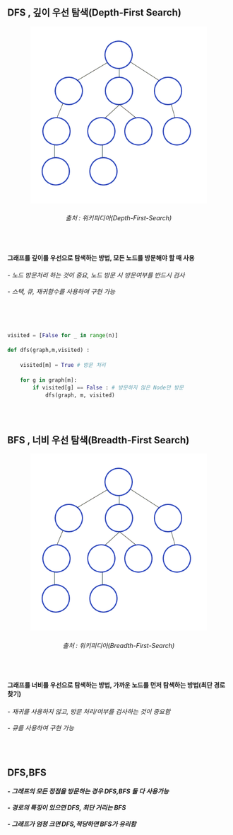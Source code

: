 <h2> DFS , 깊이 우선 탐색(Depth-First Search)</h2>

<div align="center">
<img height="400" src="https://github.com/kimTH65/cs/blob/main/dfs_bfs/Depth-First-Search.gif">
<h6>출처 : 위키피디아(Depth-First-Search)</h6>
</div>

<br>
<h4>그래프를 깊이를 우선으로 탐색하는 방법, 모든 노드를 방문해야 할 때 사용</h4>
<h6>
 - 노드 방문처리 하는 것이 중요, 노드 방문 시 방문여부를 반드시 검사
<br><br> - 스택, 큐, 재귀함수를 사용하여 구현 가능
</h6>  
<br>

```python

visited = [False for _ in range(n)] 

def dfs(graph,m,visited) :
    
    visited[m] = True # 방문 처리

    for g in graph[m]:
        if visited[g] == False : # 방문하지 않은 Node만 방문
            dfs(graph, m, visited)
            
```

<br>
<h2> BFS , 너비 우선 탐색(Breadth-First Search)</h2>
<div align="center">
<img height="400" src="https://github.com/kimTH65/cs/blob/main/dfs_bfs/Breadth-First-Search.gif">
<h6>출처 : 위키피디아(Breadth-First-Search)</h6>
</div>

<br>
<h4>그래프를 너비를 우선으로 탐색하는 방법, 가까운 노드를 먼저 탐색하는 방법(최단 경로 찾기) </h4>
<h6>
 - 재귀를 사용하지 않고, 방문 처리/여부를 검사하는 것이 중요함 
<br><br> - 큐를 사용하여 구현 가능
</h6>           

<br>
<h2> DFS,BFS </h2>
<h5> - 그래프의 모든 정점을 방문하는 경우 DFS,BFS 둘 다 사용가능
<br><br> - 경로의 특징이 있으면 DFS, 최단 거리는 BFS
<br><br> - 그래프가 엄청 크면 DFS,적당하면 BFS가 유리함</h5>           
